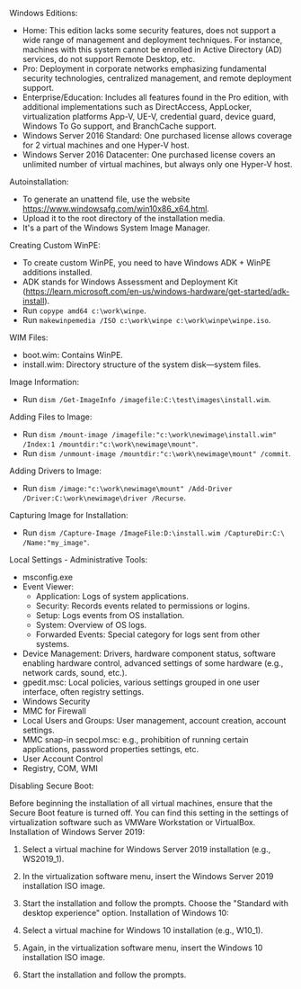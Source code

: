 Windows Editions:
- Home: This edition lacks some security features, does not support a wide range of management and deployment techniques. For instance, machines with this system cannot be enrolled in Active Directory (AD) services, do not support Remote Desktop, etc.
- Pro: Deployment in corporate networks emphasizing fundamental security technologies, centralized management, and remote deployment support.
- Enterprise/Education: Includes all features found in the Pro edition, with additional implementations such as DirectAccess, AppLocker, virtualization platforms App-V, UE-V, credential guard, device guard, Windows To Go support, and BranchCache support.
- Windows Server 2016 Standard: One purchased license allows coverage for 2 virtual machines and one Hyper-V host.
- Windows Server 2016 Datacenter: One purchased license covers an unlimited number of virtual machines, but always only one Hyper-V host.

Autoinstallation:
- To generate an unattend file, use the website https://www.windowsafg.com/win10x86_x64.html.
- Upload it to the root directory of the installation media.
- It's a part of the Windows System Image Manager.

Creating Custom WinPE:
- To create custom WinPE, you need to have Windows ADK + WinPE additions installed.
- ADK stands for Windows Assessment and Deployment Kit (https://learn.microsoft.com/en-us/windows-hardware/get-started/adk-install).
- Run `copype amd64 c:\work\winpe`.
- Run `makewinpemedia /ISO c:\work\winpe c:\work\winpe\winpe.iso`.

WIM Files:
- boot.wim: Contains WinPE.
- install.wim: Directory structure of the system disk—system files.

Image Information:
- Run `dism /Get-ImageInfo /imagefile:C:\test\images\install.wim`.

Adding Files to Image:
- Run `dism /mount-image /imagefile:"c:\work\newimage\install.wim" /Index:1 /mountdir:"c:\work\newimage\mount"`.
- Run `dism /unmount-image /mountdir:"c:\work\newimage\mount" /commit`.

Adding Drivers to Image:
- Run `dism /image:"c:\work\newimage\mount" /Add-Driver /Driver:C:\work\newimage\driver /Recurse`.

Capturing Image for Installation:
- Run `dism /Capture-Image /ImageFile:D:\install.wim /CaptureDir:C:\ /Name:"my_image"`.

Local Settings - Administrative Tools:
- msconfig.exe
- Event Viewer: 
  - Application: Logs of system applications.
  - Security: Records events related to permissions or logins.
  - Setup: Logs events from OS installation.
  - System: Overview of OS logs.
  - Forwarded Events: Special category for logs sent from other systems.
- Device Management: Drivers, hardware component status, software enabling hardware control, advanced settings of some hardware (e.g., network cards, sound, etc.).
- gpedit.msc: Local policies, various settings grouped in one user interface, often registry settings.
- Windows Security
- MMC for Firewall
- Local Users and Groups: User management, account creation, account settings.
- MMC snap-in secpol.msc: e.g., prohibition of running certain applications, password properties settings, etc.
- User Account Control
- Registry, COM, WMI

Disabling Secure Boot:

Before beginning the installation of all virtual machines, ensure that the Secure Boot feature is turned off. You can find this setting in the settings of virtualization software such as VMWare Workstation or VirtualBox.
Installation of Windows Server 2019:

1. Select a virtual machine for Windows Server 2019 installation (e.g., WS2019_1).
2. In the virtualization software menu, insert the Windows Server 2019 installation ISO image.
3. Start the installation and follow the prompts. Choose the "Standard with desktop experience" option.
Installation of Windows 10:

1. Select a virtual machine for Windows 10 installation (e.g., W10_1).
2. Again, in the virtualization software menu, insert the Windows 10 installation ISO image.
3. Start the installation and follow the prompts.